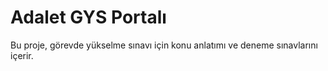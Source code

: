 # Adalet GYS Portalı
Bu proje, görevde yükselme sınavı için konu anlatımı ve deneme sınavlarını içerir.